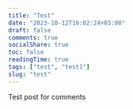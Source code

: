 ```yaml
---
title: "Test"
date: "2023-10-12T16:02:24+03:00"
draft: false
comments: true
socialShare: true
toc: false
readingTime: true
tags: ["test", "test1"]
slug: "test"
---
```


Test post for comments
